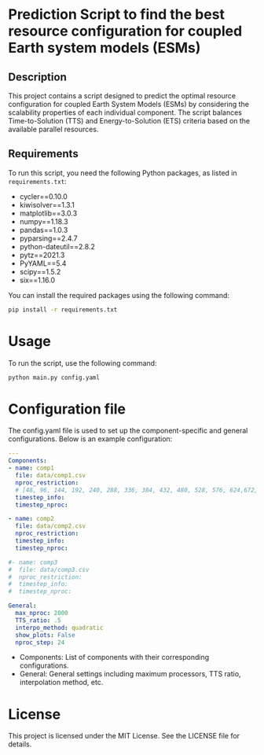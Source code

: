 # Prediction Script to find the best resource configuration for coupled Earth system models (ESMs)

## Description
This project contains a script designed to predict the optimal resource configuration for coupled Earth System Models (ESMs) by considering the scalability properties of each individual component. The script balances Time-to-Solution (TTS) and Energy-to-Solution (ETS) criteria based on the available parallel resources.

## Requirements
To run this script, you need the following Python packages, as listed in `requirements.txt`:

- cycler==0.10.0
- kiwisolver==1.3.1
- matplotlib==3.0.3
- numpy==1.18.3
- pandas==1.0.3
- pyparsing==2.4.7
- python-dateutil==2.8.2
- pytz==2021.3
- PyYAML==5.4
- scipy==1.5.2
- six==1.16.0

You can install the required packages using the following command:
```bash
pip install -r requirements.txt
```

# Usage
To run the script, use the following command:

```bash
python main.py config.yaml
```

# Configuration file
The config.yaml file is used to set up the component-specific and general configurations. Below is an example configuration:

```yaml
---
Components:
- name: comp1
  file: data/comp1.csv
  nproc_restriction:
  # [48, 96, 144, 192, 240, 288, 336, 384, 432, 480, 528, 576, 624,672, 720, 768, 816, 864, 912, 960, 1008 ]
  timestep_info:
  timestep_nproc:

- name: comp2
  file: data/comp2.csv
  nproc_restriction:
  timestep_info: 
  timestep_nproc:

#- name: comp3
#  file: data/comp3.csv
#  nproc_restriction:
#  timestep_info:
#  timestep_nproc:

General:
  max_nproc: 2000
  TTS_ratio: .5
  interpo_method: quadratic
  show_plots: False
  nproc_step: 24
```

- Components: List of components with their corresponding configurations.
- General: General settings including maximum processors, TTS ratio, interpolation method, etc.

# License
This project is licensed under the MIT License. See the LICENSE file for details.

